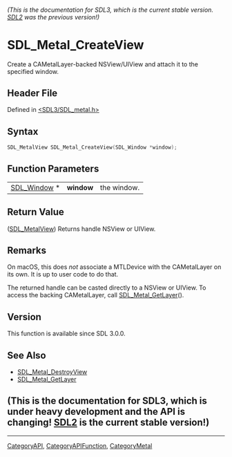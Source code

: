 ###### (This is the documentation for SDL3, which is the current stable version. [SDL2](https://wiki.libsdl.org/SDL2/) was the previous version!)
# SDL_Metal_CreateView

Create a CAMetalLayer-backed NSView/UIView and attach it to the specified window.

## Header File

Defined in [<SDL3/SDL_metal.h>](https://github.com/libsdl-org/SDL/blob/main/include/SDL3/SDL_metal.h)

## Syntax

```c
SDL_MetalView SDL_Metal_CreateView(SDL_Window *window);
```

## Function Parameters

|                            |            |             |
| -------------------------- | ---------- | ----------- |
| [SDL_Window](SDL_Window) * | **window** | the window. |

## Return Value

([SDL_MetalView](SDL_MetalView)) Returns handle NSView or UIView.

## Remarks

On macOS, this does *not* associate a MTLDevice with the CAMetalLayer on
its own. It is up to user code to do that.

The returned handle can be casted directly to a NSView or UIView. To access
the backing CAMetalLayer, call [SDL_Metal_GetLayer](SDL_Metal_GetLayer)().

## Version

This function is available since SDL 3.0.0.

## See Also

- [SDL_Metal_DestroyView](SDL_Metal_DestroyView)
- [SDL_Metal_GetLayer](SDL_Metal_GetLayer)


## (This is the documentation for SDL3, which is under heavy development and the API is changing! [SDL2](https://wiki.libsdl.org/SDL2/) is the current stable version!)



----
[CategoryAPI](CategoryAPI), [CategoryAPIFunction](CategoryAPIFunction), [CategoryMetal](CategoryMetal)

